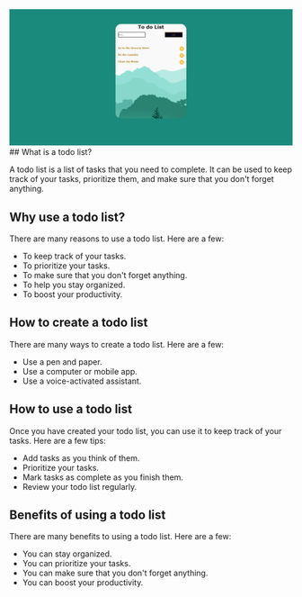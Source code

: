 
<img src="./main.png"/>
## What is a todo list?

A todo list is a list of tasks that you need to complete. It can be used to keep track of your tasks, prioritize them, and make sure that you don't forget anything.

## Why use a todo list?

There are many reasons to use a todo list. Here are a few:

* To keep track of your tasks.
* To prioritize your tasks.
* To make sure that you don't forget anything.
* To help you stay organized.
* To boost your productivity.

## How to create a todo list

There are many ways to create a todo list. Here are a few:

* Use a pen and paper.
* Use a computer or mobile app.
* Use a voice-activated assistant.

## How to use a todo list

Once you have created your todo list, you can use it to keep track of your tasks. Here are a few tips:

* Add tasks as you think of them.
* Prioritize your tasks.
* Mark tasks as complete as you finish them.
* Review your todo list regularly.

## Benefits of using a todo list

There are many benefits to using a todo list. Here are a few:

* You can stay organized.
* You can prioritize your tasks.
* You can make sure that you don't forget anything.
* You can boost your productivity.        
